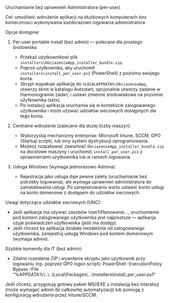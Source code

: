 Uruchamianie bez uprawnień Administratora (per-user)

Cel: umożliwić wdrożenie aplikacji na służbowych komputerach bez konieczności wykonywania każdorazowo logowania administratora.

Opcje dostępne:
1) Per-user portable install (bez admin) — polecane dla prostego środowiska
   - Przekaż użytkownikowi plik `installers\ObciazenieApp_installer_bundle.zip`.
   - Poproś użytkownika, aby uruchomił `installers\install_per_user.ps1` (PowerShell) z poziomu swojego konta.
   - Skrypt wypakuje aplikację do `%LOCALAPPDATA%\ObciazenieApp`, utworzy skrót w katalogu Autostart, opcjonalnie utworzy zadanie w Harmonogramie zadań, i ustawi zmienne środowiskowe na poziomie użytkownika (setx).
   - Po instalacji aplikacja uruchamia się w kontekście zalogowanego użytkownika i może używać udziałów sieciowych dostępnych dla tego konta.

2) Centralne wdrożenie (zalecane dla dużej liczby maszyn)
   - Wykorzystaj mechanizmy enterprise: Microsoft Intune, SCCM, GPO (Startup script), lub inny system dystrybucji oprogramowania.
   - Możesz rozpakować zawartość `ObciazenieApp_installer_bundle.zip` na docelowe maszyny i uruchomić `install_per_user.ps1` z uprawnieniami użytkownika lub w ramach logowania.

3) Usługa Windows (wymaga jednorazowo Admina)
   - Rejestracja jako usługa daje pewne zalety (uruchamianie bez potrzeby logowania), ale wymaga uprawnień administratora do zainstalowania usługi. Po zarejestrowaniu warto ustawić konto usługi na konto domenowe z dostępem do udziałów sieciowych.

Uwagi dotyczące udziałów sieciowych (UNC):
- Jeśli aplikacja ma używać zasobów \nas1\Planowanie\..., uruchomienie pod kontem zalogowanego użytkownika jest najprostsze — aplikacja użyje poświadczeń użytkownika (jeśli ma dostęp).
- Jeśli chcesz by aplikacja działała niezależnie od zalogowanego użytkownika, zarejestruj usługę Windows pod kontem domenowym (wymaga admin).

Szybkie komendy dla IT (bez admin):
- Zdalne rozesłanie ZIP i wywołanie skryptu jako użytkownik przy logowaniu (np. poprzez GPO logon script):
    PowerShell -ExecutionPolicy Bypass -File "%APPDATA%\\..\\..\\Local\\Packages\\...\\installers\\install_per_user.ps1"

Jeśli chcesz, przygotuję gotowy pakiet MSI/EXE z instalacją bez interakcji (może wymagać admin do całkowitej automatyzacji) lub pomogę z konfiguracją wdrożenia przez Intune/SCCM.
